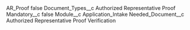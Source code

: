 <?xml version="1.0" encoding="UTF-8"?>
<CustomMetadata xmlns="http://soap.sforce.com/2006/04/metadata" xmlns:xsi="http://www.w3.org/2001/XMLSchema-instance" xmlns:xsd="http://www.w3.org/2001/XMLSchema">
    <label>AR_Proof</label>
    <protected>false</protected>
    <values>
        <field>Document_Types__c</field>
        <value xsi:type="xsd:string">Authorized Representative Proof</value>
    </values>
    <values>
        <field>Mandatory__c</field>
        <value xsi:type="xsd:boolean">false</value>
    </values>
    <values>
        <field>Module__c</field>
        <value xsi:type="xsd:string">Application_Intake</value>
    </values>
    <values>
        <field>Needed_Document__c</field>
        <value xsi:type="xsd:string">Authorized Representative Proof Verification</value>
    </values>
</CustomMetadata>
